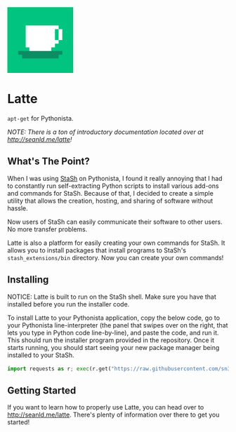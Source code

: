 <img src="latte.png" width="150px" height="150px" alt="Latte's logo" />

# Latte

`apt-get` for Pythonista.

*NOTE:* _There is a ton of introductory documentation located over at http://seanld.me/latte!_

## What's The Point?

When I was using [StaSh](https://github.com/ywangd/stash) on Pythonista, I found it really annoying that I had to constantly run self-extracting Python scripts to install various add-ons and commands for StaSh. Because of that, I decided to create a simple utility that allows the creation, hosting, and sharing of software without hassle.

Now users of StaSh can easily communicate their software to other users. No more transfer problems.

Latte is also a platform for easily creating your own commands for StaSh. It allows you to install packages that install programs to StaSh's `stash_extensions/bin` directory. Now you can create your own commands!

## Installing

NOTICE: Latte is built to run on the StaSh shell. Make sure you have that installed before you run the installer code.

To install Latte to your Pythonista application, copy the below code, go to your Pythonista line-interpreter (the panel that swipes over on the right, that lets you type in Python code line-by-line), and paste the code, and run it. This should run the installer program provided in the repository. Once it starts running, you should start seeing your new package manager being installed to your StaSh.

```python
import requests as r; exec(r.get("https://raw.githubusercontent.com/sn3ksoftware/Latte/master/installer.py").text);
```

## Getting Started

If you want to learn how to properly use Latte, you can head over to http://seanld.me/latte. There's plenty of information over there to get you started!
